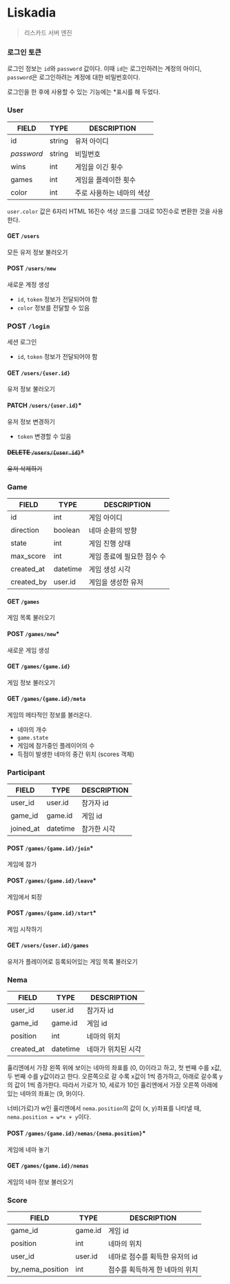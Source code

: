 # Liskadia

> 리스카드 서버 엔진

### 로그인 토큰

로그인 정보는 `id`와 `password` 값이다.
이때 `id`는 로그인하려는 계정의 아이디, `password`은 로그인하려는 계정에 대한 비밀번호이다.

로그인을 한 후에 사용할 수 있는 기능에는 *표시를 해 두었다.

### User

| FIELD      | TYPE   | DESCRIPTION    |
|------------|--------|----------------|
| id         | string | 유저 아이디         |
| _password_ | string | 비밀번호           |
| wins       | int    | 게임을 이긴 횟수      |
| games      | int    | 게임을 플레이한 횟수    |
| color      | int    | 주로 사용하는 네마의 색상 |

`user.color` 값은 6자리 HTML 16진수 색상 코드를 그대로 10진수로 변환한 것을 사용한다.

#### GET `/users`
모든 유저 정보 불러오기

#### POST `/users/new`
새로운 계정 생성
* `id`, `token` 정보가 전달되어야 함
* `color` 정보를 전달할 수 있음

### POST `/login`
세션 로그인
* `id`, `token` 정보가 전달되어야 함

#### GET `/users/{user.id}`
유저 정보 불러오기

#### PATCH `/users/{user.id}`*
유저 정보 변경하기
* `token` 변경할 수 있음

#### ~~DELETE `/users/{user.id}`*~~
~~유저 삭제하기~~

### Game

| FIELD      | TYPE     | DESCRIPTION     |
|------------|----------|-----------------|
| id         | int      | 게임 아이디          |
| direction  | boolean  | 네마 순환의 방향       |
| state      | int      | 게임 진행 상태        |
| max_score  | int      | 게임 종료에 필요한 점수 수 |
| created_at | datetime | 게임 생성 시각        |
| created_by | user.id  | 게임을 생성한 유저      |

#### GET `/games`
게임 목록 불러오기

#### POST `/games/new`*
새로운 게임 생성

#### GET `/games/{game.id}`
게임 정보 불러오기

#### GET `/games/{game.id}/meta`
게임의 메타적인 정보를 불러온다.

* 네마의 개수
* `game.state`
* 게임에 참가중인 플레이어의 수
* 득점이 발생한 네마의 중간 위치 (scores 객체)

### Participant

| FIELD     | TYPE      | DESCRIPTION |
|-----------|-----------|-------------|
| user_id   | user.id   | 참가자 id      |
| game_id   | game.id   | 게임 id       |
| joined_at | datetime  | 참가한 시각      |

#### POST `/games/{game.id}/join`*
게임에 참가

#### POST `/games/{game.id}/leave`*
게임에서 퇴장

#### POST `/games/{game.id}/start`*
게임 시작하기

#### GET `/users/{user.id}/games`
유저가 플레이어로 등록되어있는 게임 목록 불러오기

### Nema

| FIELD      | TYPE     | DESCRIPTION |
|------------|----------|-------------|
| user_id    | user.id  | 참가자 id      |
| game_id    | game.id  | 게임 id       |
| position   | int      | 네마의 위치      |
| created_at | datetime | 네마가 위치된 시각  |

휼리엔에서 가장 왼쪽 위에 보이는 네마의 좌표를 (0, 0)이라고 하고, 첫 번째 수를 x값, 두 번째 수를 y값이라고 한다.
오른쪽으로 갈 수록 x값이 1씩 증가하고, 아래로 갈수록 y의 값이 1씩 증가한다.
따라서 가로가 10, 세로가 10인 휼리엔에서 가장 오른쪽 아래에 있는 네마의 좌표는 (9, 9)이다.

너비(가로)가 w인 휼리엔에서 `nema.position`의 값이 (x, y)좌표를 나타낼 때, `nema.position = w*x + y`이다.

#### POST `/games/{game.id}/nemas/{nema.position}`*
게임에 네마 놓기

#### GET `/games/{game.id}/nemas`
게임의 네마 정보 불러오기

### Score

| FIELD            | TYPE    | DESCRIPTION        |
|------------------|---------|--------------------|
| game_id          | game.id | 게임 id              |
| position         | int     | 네마의 위치             |
| user_id          | user.id | 네마로 점수를 획득한 유저의 id |
| by_nema_position | int     | 점수를 획득하게 한 네마의 위치  |
